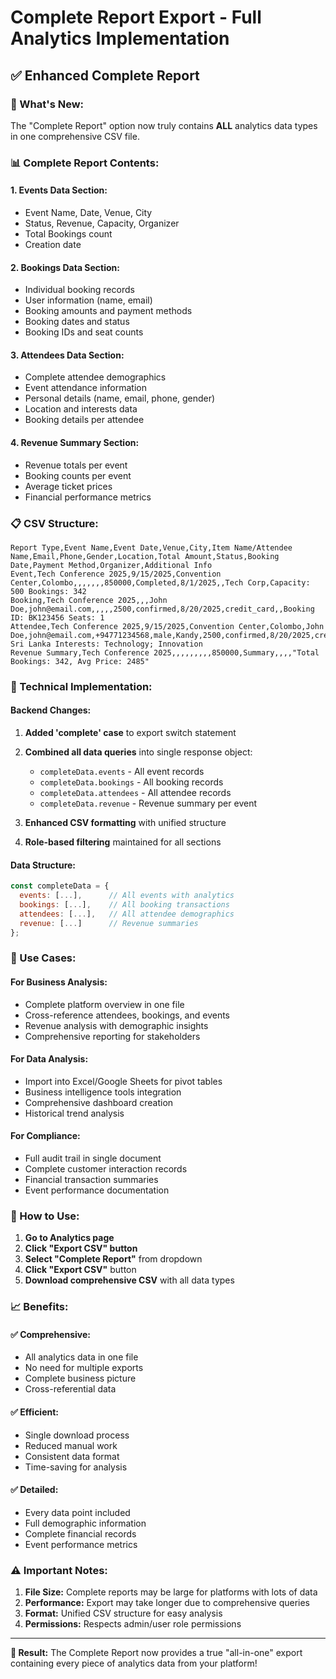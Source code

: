 # Complete Report Export - Full Analytics Implementation

## ✅ **Enhanced Complete Report**

### **🎯 What's New:**
The "Complete Report" option now truly contains **ALL** analytics data types in one comprehensive CSV file.

### **📊 Complete Report Contents:**

#### **1. Events Data Section:**
- Event Name, Date, Venue, City
- Status, Revenue, Capacity, Organizer
- Total Bookings count
- Creation date

#### **2. Bookings Data Section:**
- Individual booking records
- User information (name, email)
- Booking amounts and payment methods
- Booking dates and status
- Booking IDs and seat counts

#### **3. Attendees Data Section:**
- Complete attendee demographics
- Event attendance information
- Personal details (name, email, phone, gender)
- Location and interests data
- Booking details per attendee

#### **4. Revenue Summary Section:**
- Revenue totals per event
- Booking counts per event
- Average ticket prices
- Financial performance metrics

### **📋 CSV Structure:**

```csv
Report Type,Event Name,Event Date,Venue,City,Item Name/Attendee Name,Email,Phone,Gender,Location,Total Amount,Status,Booking Date,Payment Method,Organizer,Additional Info
Event,Tech Conference 2025,9/15/2025,Convention Center,Colombo,,,,,,,850000,Completed,8/1/2025,,Tech Corp,Capacity: 500 Bookings: 342
Booking,Tech Conference 2025,,,John Doe,john@email.com,,,,,2500,confirmed,8/20/2025,credit_card,,Booking ID: BK123456 Seats: 1
Attendee,Tech Conference 2025,9/15/2025,Convention Center,Colombo,John Doe,john@email.com,+94771234568,male,Kandy,2500,confirmed,8/20/2025,credit_card,,Country: Sri Lanka Interests: Technology; Innovation
Revenue Summary,Tech Conference 2025,,,,,,,,,850000,Summary,,,,"Total Bookings: 342, Avg Price: 2485"
```

### **🔧 Technical Implementation:**

#### **Backend Changes:**
1. **Added 'complete' case** to export switch statement
2. **Combined all data queries** into single response object:
   - `completeData.events` - All event records
   - `completeData.bookings` - All booking records  
   - `completeData.attendees` - All attendee records
   - `completeData.revenue` - Revenue summary per event

3. **Enhanced CSV formatting** with unified structure
4. **Role-based filtering** maintained for all sections

#### **Data Structure:**
```javascript
const completeData = {
  events: [...],      // All events with analytics
  bookings: [...],    // All booking transactions
  attendees: [...],   // All attendee demographics
  revenue: [...]      // Revenue summaries
};
```

### **🎯 Use Cases:**

#### **For Business Analysis:**
- Complete platform overview in one file
- Cross-reference attendees, bookings, and events
- Revenue analysis with demographic insights
- Comprehensive reporting for stakeholders

#### **For Data Analysis:**
- Import into Excel/Google Sheets for pivot tables
- Business intelligence tools integration
- Comprehensive dashboard creation
- Historical trend analysis

#### **For Compliance:**
- Full audit trail in single document
- Complete customer interaction records
- Financial transaction summaries
- Event performance documentation

### **🚀 How to Use:**

1. **Go to Analytics page**
2. **Click "Export CSV" button**
3. **Select "Complete Report"** from dropdown
4. **Click "Export CSV"** button
5. **Download comprehensive CSV** with all data types

### **📈 Benefits:**

#### **✅ Comprehensive:**
- All analytics data in one file
- No need for multiple exports
- Complete business picture
- Cross-referential data

#### **✅ Efficient:**
- Single download process
- Reduced manual work
- Consistent data format
- Time-saving for analysis

#### **✅ Detailed:**
- Every data point included
- Full demographic information
- Complete financial records
- Event performance metrics

### **⚠️ Important Notes:**

1. **File Size:** Complete reports may be large for platforms with lots of data
2. **Performance:** Export may take longer due to comprehensive queries
3. **Format:** Unified CSV structure for easy analysis
4. **Permissions:** Respects admin/user role permissions

---

**🎉 Result:** The Complete Report now provides a true "all-in-one" export containing every piece of analytics data from your platform!
